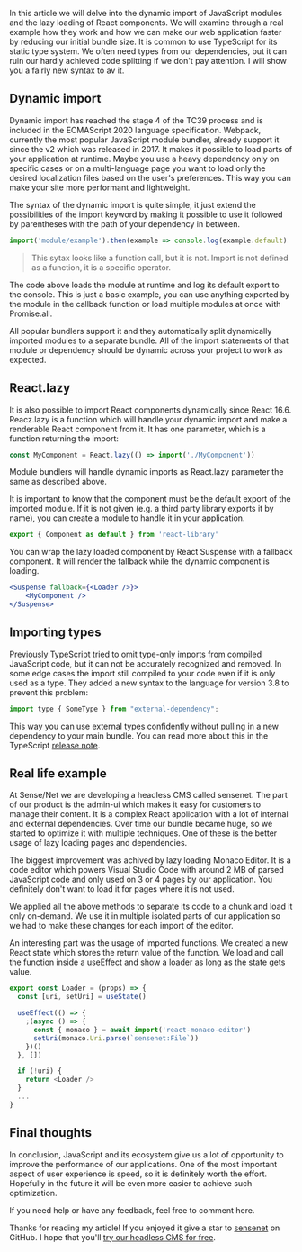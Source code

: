 In this article we will delve into the dynamic import of JavaScript modules and the lazy loading of React components. We will examine through a real example how they work and how we can make our web application faster by reducing our initial bundle size. It is common to use TypeScript for its static type system. We often need types from our dependencies, but it can ruin our hardly achieved code splitting if we don't pay attention. I will show you a fairly new syntax to av it.

## Dynamic import

Dynamic import has reached the stage 4 of the TC39 process and is included in the ECMAScript 2020 language specification. Webpack, currently the most popular JavaScript module bundler, already support it since the v2 which was released in 2017. It makes it possible to load parts of your application at runtime. Maybe you use a heavy dependency only on specific cases or on a multi-language page you want to load only the desired localization files based on the user's preferences. This way you can make your site more performant and lightweight.

The syntax of the dynamic import is quite simple, it just extend the possibilities of the import keyword by making it possible to use it followed by parentheses with the path of your dependency in between.

```javascript
import('module/example').then(example => console.log(example.default)
```

> This sytax looks like a function call, but it is not. Import is not defined as a function, it is a specific operator.

The code above loads the module at runtime and log its default export to the console. This is just a basic example, you can use anything exported by the module in the callback function or load multiple modules at once with Promise.all.

All popular bundlers support it and they automatically split dynamically imported modules to a separate bundle. All of the import statements of that module or dependency should be dynamic across your project to work as expected.

## React.lazy

It is also possible to import React components dynamically since React 16.6.  Reacz.lazy is a function which will handle your dynamic import and make a renderable React component from it. It has one parameter, which is a function returning the import:

```javascript
const MyComponent = React.lazy(() => import('./MyComponent'))
```

Module bundlers will handle dynamic imports as React.lazy parameter the same as described above.

It is important to know that the component must be the default export of the imported module. If it is not given (e.g. a third party library exports it by name), you can create a module to handle it in your application.

```javascript
export { Component as default } from 'react-library'
```

You can wrap the lazy loaded component by React Suspense with a fallback component. It will render the fallback while the dynamic component is loading.

```jsx
<Suspense fallback={<Loader />}>
	<MyComponent />
</Suspense>
```

## Importing types

Previously TypeScript tried to omit type-only imports from compiled JavaScript code, but it can not be accurately recognized and removed. In some edge cases the import still compiled to your code even if it is only used as a type. They added a new syntax to the language for version 3.8 to prevent this problem:

```javascript
import type { SomeType } from "external-dependency";
```

This way you can use external types confidently without pulling in a new dependency to your main bundle. You can read more about this in the TypeScript [release note](https://devblogs.microsoft.com/typescript/announcing-typescript-3-8-beta/#type-only-imports-exports).

## Real life example

At Sense/Net we are developing a headless CMS called sensenet. The part of our product is the admin-ui which makes it easy for customers to manage their content. It is a complex React application with a lot of internal and external dependencies. Over time our bundle became huge, so we started to optimize it with multiple techniques. One of these is the better usage of lazy loading pages and dependencies.

The biggest improvement was achived by lazy loading Monaco Editor. It is a code editor which powers Visual Studio Code with around 2 MB of parsed JavaScript code and only used on 3 or 4 pages by our application. You definitely don't want to load it for pages where it is not used.

We applied all the above methods to separate its code to a chunk and load it only on-demand. We use it in multiple isolated parts of our application so we had to make these changes for each import of the editor.

An interesting part was the usage of imported functions. We created a new React state which stores the return value of the function. We load and call the function inside a useEffect and show a loader as long as the state gets value.

```javascript
export const Loader = (props) => {
  const [uri, setUri] = useState()

  useEffect(() => {
    ;(async () => {
      const { monaco } = await import('react-monaco-editor')
      setUri(monaco.Uri.parse(`sensenet:File`))
    })()
  }, [])

  if (!uri) {
    return <Loader />
  }
  ...
}
```

## Final thoughts

In conclusion, JavaScript and its ecosystem give us a lot of opportunity to improve the performance of our applications. One of the most important aspect of user experience is speed, so it is definitely worth the effort. Hopefully in the future it will be even more easier to achieve such optimization.

If you need help or have any feedback, feel free to comment here.

Thanks for reading my article! If you enjoyed it give a star to [sensenet](https://github.com/SenseNet/sn-client) on GitHub. I hope that you'll [try our headless CMS for free](https://is.sensenet.com/Account/Registration).
